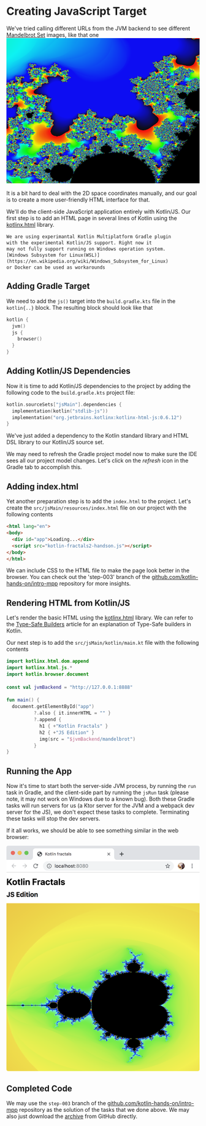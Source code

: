# Creating JavaScript Target

We've tried calling different URLs from the JVM backend to see
different [Mandelbrot Set](https://en.wikipedia.org/wiki/Mandelbrot_set)
images, like that one
![](./assets/mandelbrot-zoom2.png)

It is a bit hard to deal with the 2D space coordinates manually,
and our goal is to create a more user-friendly HTML interface
for that. 

We'll do the client-side JavaScript application entirely with Kotlin/JS. Our first step
is to add an HTML page in several lines of Kotlin using the 
[kotlinx.html](https://github.com/Kotlin/kotlinx.html) library.


```note
We are using experimantal Kotlin Multiplatform Gradle plugin
with the experimental Kotlin/JS support. Right now it
may not fully support running on Windows operation system. 
[Windows Subsystem for Linux(WSL)](https://en.wikipedia.org/wiki/Windows_Subsystem_for_Linux)
or Docker can be used as workarounds
```

## Adding Gradle Target

We need to add the `js()` target into the `build.gradle.kts` file
in the `kotlin{..}` block. The resulting block should look like that

```kotlin
kotlin {
  jvm()
  js {
    browser()
  }
}
```

## Adding Kotlin/JS Dependencies

Now it is time to add Kotlin/JS dependencies to the project by
adding the following code to the `build.gradle.kts` project file:

```kotlin
kotlin.sourceSets["jsMain"].dependencies {
  implementation(kotlin("stdlib-js"))
  implementation("org.jetbrains.kotlinx:kotlinx-html-js:0.6.12")
}
```

We've just added a dependency to the Kotlin standard library and
HTML DSL library to our Kotlin/JS source set.

We may need to refresh the Gradle project model now to make sure
the IDE sees all our project model changes. Let's click on the _refresh_
icon in the Gradle tab to accomplish this.

## Adding index.html

Yet another preparation step is to add the `index.html`
to the project. Let's create the 
`src/jsMain/resources/index.html` file on our project
with the following contents
```html
<html lang="en">
<body>
  <div id="app">Loading...</div>
  <script src="kotlin-fractals2-handson.js"></script>
</body>
</html>
```
We can include CSS to the HTML file to make the page look better in the browser.
You can check out the 'step-003' branch of the
[github.com/kotlin-hands-on/intro-mpp](https://github.com/kotlin-hands-on/intro-mpp)
repository for more insights.

## Rendering HTML from Kotlin/JS

Let's render the basic HTML using the
[kotlinx.html](https://github.com/Kotlin/kotlinx.html) library.
We can refer to the
[Type-Safe Builders](https://kotlinlang.org/docs/reference/type-safe-builders.html)
article for an explanation of Type-Safe builders in Kotlin.

Our next step is to add the `src/jsMain/kotlin/main.kt` file
with the following contents

```kotlin
import kotlinx.html.dom.append
import kotlinx.html.js.*
import kotlin.browser.document

const val jvmBackend = "http://127.0.0.1:8888"

fun main() {
  document.getElementById("app")
          ?.also { it.innerHTML = "" }
          ?.append {
            h1 { +"Kotlin Fractals" }
            h2 { +"JS Edition" }
            img(src = "$jvmBackend/mandelbrot")
          }
}
```

## Running the App

Now it's time to start both the server-side JVM process,
by running the `run` task in Gradle, and the client-side
part by running the `jsRun` task (please note, it may
not work on Windows due to a known bug). Both these Gradle tasks
will run servers for us (a Ktor server for the JVM and a
webpack dev server for the JS), we don't expect these tasks
to complete. Terminating these tasks will stop the dev servers. 


If it all works, we should be able to see something
similar in the web browser:

![](./assets/site-preview.png)


## Completed Code

We may use the `step-003` branch of the
[github.com/kotlin-hands-on/intro-mpp](https://github.com/kotlin-hands-on/intro-mpp)
repository as the solution of the tasks that we done above. 
We may also just download the
[archive](https://github.com/kotlin-hands-on/intro-mpp/archive/step-003.zip)
from GitHub directly.
